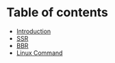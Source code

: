 # Table of contents

* [Introduction](README.md)
* [SSR](ssr.md)
* [BBR](bbr.md)
* [Linux Command](linux-command.md)

